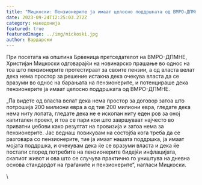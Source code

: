 ```yaml
---
title: "Мицкоски: Пензионерите ја имаат целосно поддршката од ВМРО-ДПМНЕ"
date: 2023-09-24T12:25:03.272Z
category: македонија
featured: true
featuredImage: ../img/mickoski.jpg
author: Вардарски
---
```

<!--StartFragment-->

При посетата на општина Брвеница претседателот на ВМРО-ДПМНЕ, Христијан Мицкоски одговарајќи на новинарско прашање во однос на тоа што пензионерите протестираат за своите пензии, а од власта велат дека нема простор за решение истакна дека очекува власта да се вразуми во однос на барањата на пензионерите, и потенцираше дека пензионерите ја имаат целосно поддршката од ВМРО-ДПМНЕ.



<!--EndFragment--><!--StartFragment-->

„Па видете од власта велат дека нема простор за договор затоа што потрошија 200 милиони евра а од тие 200 милиони евра, гледате дека нема ниту лопата, гледате дека не е ископан ниту еден ров за оној капитален проект, и тоа се пари кои што завршуваат најчесто во приватни џебови како резултат на провизија и затоа нема за пензионерите. Јас веднаш повикувам на состојба кога треба да се разговара со пензионерите, тие ја имаат нашата поддршка, ја имаат мојата поддршка, и очекувам дека ќе се вразуми власта и дека ќе постапи според потребите на пензионерите бидејќи инфлацијата, скапиот живот и ова што се случува практично го уништува на дневна основа стандардот на граѓаните и пензионерите“, нагласи Мицкоски.

\
<!--EndFragment-->